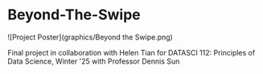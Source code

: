 # Beyond-The-Swipe

![Project Poster](graphics/Beyond the Swipe.png)

Final project in collaboration with Helen Tian for DATASCI 112: Principles of Data Science, Winter '25 with Professor Dennis Sun
